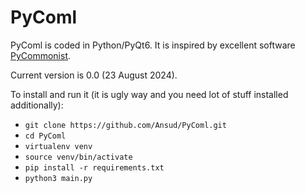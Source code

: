 # PyComl

PyComl is coded in Python/PyQt6. It is inspired by excellent software [PyCommonist](https://github.com/benprieur/PyCommonist). 

Current version is 0.0 (23 August 2024).

To install and run it (it is ugly way and you need lot of stuff installed additionally):
* `git clone https://github.com/Ansud/PyComl.git`
* `cd PyComl`
* `virtualenv venv`
* `source venv/bin/activate`
* `pip install -r requirements.txt`
* `python3 main.py`


